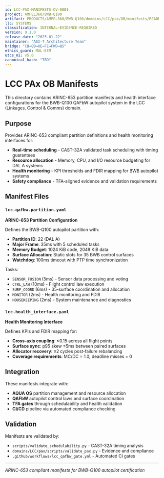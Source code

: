 ```yaml
---
id: LCC-PAX-MANIFESTS-OV-0001
project: AMPEL360/BWB-Q100
artifact: PRODUCTS/AMPEL360/BWB-Q100/domains/LCC/pax/OB/manifests/README.md
llc: SYSTEMS
classification: INTERNAL–EVIDENCE-REQUIRED
version: 0.1.0
release_date: "2025-01-22"
maintainer: "ASI-T Architecture Team"
bridge: "CB→QB→UE→FE→FWD→QS"
ethics_guard: MAL-EEM
utcs_mi: v5.0
canonical_hash: "TBD"
---
```


# LCC PAx OB Manifests

This directory contains ARINC-653 partition manifests and health interface configurations for the BWB-Q100 QAFbW autopilot system in the LCC (Linkages, Control & Comms) domain.

## Purpose

Provides ARINC-653 compliant partition definitions and health monitoring interfaces for:

- **Real-time scheduling** - CAST-32A validated task scheduling with timing guarantees
- **Resource allocation** - Memory, CPU, and I/O resource budgeting for DAL A systems
- **Health monitoring** - KPI thresholds and FDIR mapping for BWB autopilot systems
- **Safety compliance** - TFA-aligned evidence and validation requirements

## Manifest Files

### `lcc.qafbw.partition.yaml`
**ARINC-653 Partition Configuration**

Defines the BWB-Q100 autopilot partition with:
- **Partition ID**: 22 (DAL A)
- **Major Frame**: 35ms with 5 scheduled tasks
- **Memory Budget**: 1024 KiB code, 2048 KiB data
- **Surface Allocation**: Static slots for 35 BWB control surfaces
- **Watchdog**: 100ms timeout with PTP time synchronization

Tasks:
- `SENSOR_FUSION` (5ms) - Sensor data processing and voting
- `CTRL_LAW` (10ms) - Flight control law execution
- `SURF_COORD` (6ms) - 35-surface coordination and allocation
- `MONITOR` (2ms) - Health monitoring and FDIR
- `HOUSEKEEPING` (2ms) - System maintenance and diagnostics

### `lcc.health_interface.yaml`
**Health Monitoring Interface**

Defines KPIs and FDIR mapping for:
- **Cross-axis coupling**: ≤0.15 across all flight points
- **Surface sync**: p95 skew ≤5ms between paired surfaces
- **Allocator recovery**: ≤2 cycles post-failure rebalancing
- **Coverage requirements**: MC/DC = 1.0, deadline misses = 0

## Integration

These manifests integrate with:
- **AQUA OS** partition management and resource allocation
- **QAFbW** autopilot control laws and surface coordination
- **TFA gates** through schedulability and health validation
- **CI/CD** pipeline via automated compliance checking

## Validation

Manifests are validated by:
- `scripts/validate_schedulability.py` - CAST-32A timing analysis
- `domains/LCC/pax/scripts/validate_pax.py` - Evidence and compliance
- `.github/workflows/lcc_qafbw_gate.yml` - Automated CI gates

---

*ARINC-653 compliant manifests for BWB-Q100 autopilot certification*
